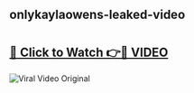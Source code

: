 ## onlykaylaowens-leaked-video 

# <h2><a href="http://freeplayer.one?title=onlykaylaowens-leaked-video&ref=21J">🔗 Click to Watch 👉🔴 VIDEO</a></h2>

<a href="http://freeplayer.one?title=onlykaylaowens-leaked-video&ref=21J" rel="nofollow" data-target="animated-image.originalLink"><img src="https://i.ibb.co.com/xMMVF88/686577567.gif" alt="Viral Video Original" style="max-width: 100%; display: inline-block;" data-target="animated-image.originalImage"></a>

